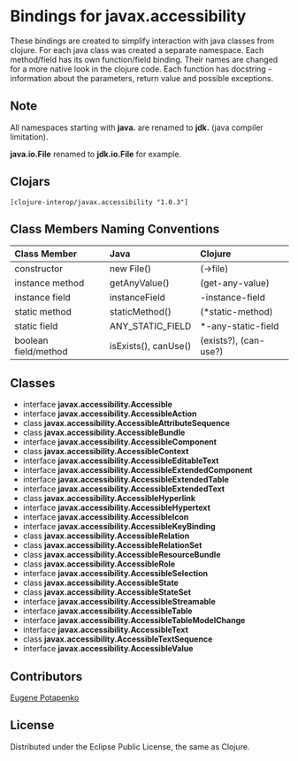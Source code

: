 # Bindings for javax.accessibility

These bindings are created to simplify interaction with java classes from clojure.
For each java class was created a separate namespace.
Each method/field has its own function/field binding.
Their names are changed for a more native look in the clojure code. Each function has docstring - information about the parameters, return value and possible exceptions.

## Note

All namespaces starting with **java.** are renamed to **jdk.** (java compiler limitation). 

**java.io.File** renamed to **jdk.io.File** for example. 




## Clojars

```
[clojure-interop/javax.accessibility "1.0.3"]
```

## Class Members Naming Conventions

| Class Member | Java | Clojure |
|:--|:--|:--|
| constructor | new File() | (->file) |
| instance method | getAnyValue() | (get-any-value) |
| instance field | instanceField | -instance-field |
| static method | staticMethod() | (*static-method) |
| static field | ANY_STATIC_FIELD | *-any-static-field |
| boolean field/method | isExists(), canUse() | (exists?), (can-use?) |

## Classes

- interface **javax.accessibility.Accessible**
- interface **javax.accessibility.AccessibleAction**
- class **javax.accessibility.AccessibleAttributeSequence**
- class **javax.accessibility.AccessibleBundle**
- interface **javax.accessibility.AccessibleComponent**
- class **javax.accessibility.AccessibleContext**
- interface **javax.accessibility.AccessibleEditableText**
- interface **javax.accessibility.AccessibleExtendedComponent**
- interface **javax.accessibility.AccessibleExtendedTable**
- interface **javax.accessibility.AccessibleExtendedText**
- class **javax.accessibility.AccessibleHyperlink**
- interface **javax.accessibility.AccessibleHypertext**
- interface **javax.accessibility.AccessibleIcon**
- interface **javax.accessibility.AccessibleKeyBinding**
- class **javax.accessibility.AccessibleRelation**
- class **javax.accessibility.AccessibleRelationSet**
- class **javax.accessibility.AccessibleResourceBundle**
- class **javax.accessibility.AccessibleRole**
- interface **javax.accessibility.AccessibleSelection**
- class **javax.accessibility.AccessibleState**
- class **javax.accessibility.AccessibleStateSet**
- interface **javax.accessibility.AccessibleStreamable**
- interface **javax.accessibility.AccessibleTable**
- interface **javax.accessibility.AccessibleTableModelChange**
- interface **javax.accessibility.AccessibleText**
- class **javax.accessibility.AccessibleTextSequence**
- interface **javax.accessibility.AccessibleValue**

## Contributors

[Eugene Potapenko](https://github.com/potapenko/)

## License

Distributed under the Eclipse Public License, the same as Clojure.
